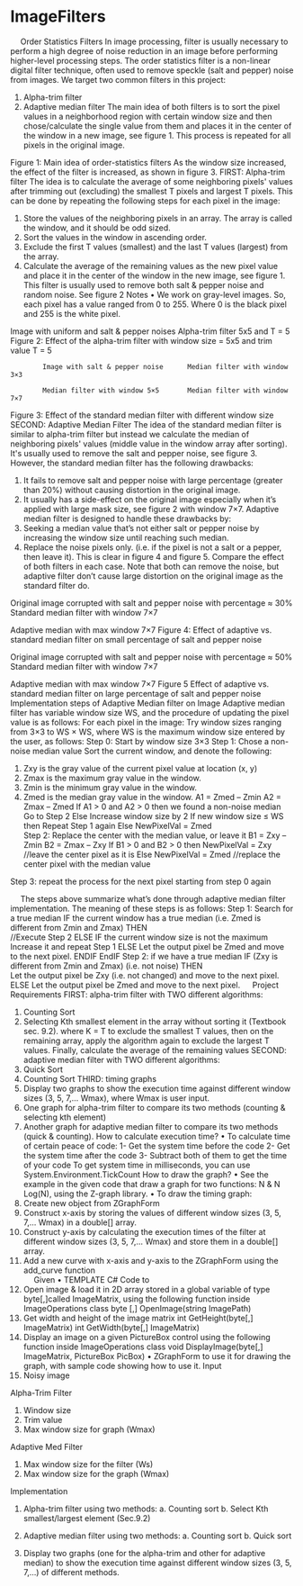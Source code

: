 # ImageFilters
 
Order Statistics Filters
In image processing, filter is usually necessary to perform a high degree of noise reduction in an image before performing higher-level processing steps. The order statistics filter is a non-linear digital filter technique, often used to remove speckle  (salt and pepper) noise from images. We target two common filters in this project:
1.	Alpha-trim filter
2.	Adaptive median filter
The main idea of both filters is to sort the pixel values in a neighborhood region with certain window size and then chose/calculate the single value from them and places it in the center of the window in a new image, see figure 1. This process is repeated for all pixels in the original image.
 
Figure 1: Main idea of order-statistics filters
As the window size increased, the effect of the filter is increased, as shown in figure 3.
FIRST: Alpha-trim filter
The idea is to calculate the average of some neighboring pixels' values after trimming out (excluding) the smallest T pixels and largest T pixels. This can be done by repeating the following steps for each pixel in the image:
1.	Store the values of the neighboring pixels in an array. The array is called the window, and it should be odd sized.
2.	Sort the values in the window in ascending order.
3.	Exclude the first T values (smallest) and the last T values (largest) from the array.
4.	Calculate the average of the remaining values as the new pixel value and place it in the center of the window in the new image, see figure 1.
This filter is usually used to remove both salt & pepper noise and random noise. See figure 2
Notes
•	We work on gray-level images. So, each pixel has a value ranged from 0 to 255. Where 0 is the black pixel and 255 is the white pixel.
 	 
Image with uniform and salt & pepper noises	Alpha-trim filter 5x5 and T = 5
Figure 2: Effect of the alpha-trim filter with window size = 5x5 and trim value T = 5 

  
	        Image with salt & pepper noise		Median filter with window 3×3
  
	        Median filter with window 5×5		Median filter with window 7×7
Figure 3: Effect of the standard median filter with different window size
 
SECOND: Adaptive Median Filter
The idea of the standard median filter is similar to alpha-trim filter but instead we calculate the median of neighboring pixels' values (middle value in the window array after sorting). 
It's usually used to remove the salt and pepper noise, see figure 3.
However, the standard median filter has the following drawbacks:
1.	It fails to remove salt and pepper noise with large percentage (greater than 20%) without causing distortion in the original image.
2.	It usually has a side-effect on the original image especially when it’s applied with large mask size, see figure 2 with window 7×7.
Adaptive median filter is designed to handle these drawbacks by:
1.	Seeking a median value that’s not either salt or pepper noise by increasing the window size until reaching such median.
2.	Replace the noise pixels only. (i.e. if the pixel is not a salt or a pepper, then leave it).
This is clear in figure 4 and figure 5. Compare the effect of both filters in each case. Note that both can remove the noise, but adaptive filter don’t cause large distortion on the original image as the standard filter do.
 
Original image corrupted with salt and pepper noise with percentage ≈ 30%	 
Standard median filter with window 7×7
	 
Adaptive median with max window 7×7
Figure 4: Effect of adaptive vs. standard median filter on small percentage of salt and pepper noise
 
Original image corrupted with salt and pepper noise with percentage ≈ 50%	 
Standard median filter with window 7×7
	 
Adaptive median with max window 7×7
Figure 5 Effect of adaptive vs. standard median filter on large percentage of salt and pepper noise
 
Implementation steps of Adaptive Median filter on Image
Adaptive median filter has variable window size WS, and the procedure of updating the pixel value is as follows:
For each pixel in the image: 
Try window sizes ranging from 3×3 to WS × WS, where WS is the maximum window size entered by the user, as follows: 
Step 0: Start by window size 3×3
Step 1: Chose a non-noise median value 
Sort the current window, and denote the following:
1.	Zxy is the gray value of the current pixel value at location (x, y)
2.	Zmax is the maximum gray value in the window.
3.	Zmin is the minimum gray value in the window.
4.	Zmed is the median gray value in the window. 
A1 = Zmed – Zmin
A2 = Zmax – Zmed 
If A1 > 0 and A2 > 0 then we found a non-noise median
	Go to Step 2
Else
	Increase window size by 2
	If new window size ≤ WS then
		Repeat Step 1 again
	Else
		NewPixelVal = Zmed		
Step 2: Replace the center with the median value, or leave it
B1 = Zxy – Zmin
B2 = Zmax – Zxy 
If B1 > 0 and B2 > 0 then
	NewPixelVal = Zxy		//leave the center pixel as it is
Else
	NewPixelVal = Zmed		//replace the center pixel with the median value

Step 3: repeat the process for the next pixel starting from step 0 again

 
The steps above summarize what’s done through adaptive median filter implementation. The meaning of these steps is as follows:
Step 1: Search for a true median
IF the current window has a true median (i.e. Zmed is different from Zmin and Zmax)  THEN  
	//Execute  Step 2 
ELSE
            	IF the current window size is not the maximum 
               		 Increase it and repeat Step 1
             	ELSE
  		Let the output pixel be Zmed and move to the next pixel.
           	 ENDIF
EndIF
Step 2: if we have a true median
IF (Zxy is different from Zmin and Zmax) (i.e. not noise)
THEN      
	Let the output pixel be Zxy (i.e. not changed) and move to the next pixel.
ELSE
             	Let the output pixel be Zmed and move to the next pixel.
 
Project Requirements
FIRST: alpha-trim filter with TWO different algorithms: 
1.	Counting Sort
2.	Selecting Kth smallest element in the array without sorting it (Textbook sec. 9.2). where K = T to exclude the smallest T values, then on the remaining array, apply the algorithm again to exclude the largest T values. Finally, calculate the average of the remaining values
SECOND: adaptive median filter with TWO different algorithms: 
1.	Quick Sort
2.	Counting Sort
THIRD: timing graphs
1.	Display two graphs to show the execution time against different window sizes (3, 5, 7,… Wmax), where Wmax is user input.
1.	One graph for alpha-trim filter to compare its two methods (counting & selecting kth element)
2.	Another graph for adaptive median filter to compare its two methods (quick & counting).
How to calculate execution time?
•	To calculate time of certain peace of code:
1-	Get the system time before the code
2-	Get the system time after the code
3-	Subtract both of them to get the time of your code
To get system time in milliseconds, you can use System.Environment.TickCount
How to draw the graph?
•	See the example in the given code that draw a graph for two functions: N & N Log(N), using the Z-graph library.
•	To draw the timing graph:
1.	Create new object from ZGraphForm
2.	Construct x-axis by storing the values of different window sizes (3, 5, 7,… Wmax) in a double[] array.
3.	Construct y-axis by calculating the execution times of the filter at different window sizes (3, 5, 7,… Wmax) and store them in a double[] array.
4.	Add a new curve with x-axis and y-axis to the ZGraphForm using the add_curve function  
 
Given
•	TEMPLATE C# Code to 
1.	Open image & load it in 2D array stored in a global variable of type byte[,]called ImageMatrix, using the following function inside ImageOperations class
	byte [,] OpenImage(string ImagePath)
1.	Get width and height of the image matrix
int GetHeight(byte[,] ImageMatrix)
int GetWidth(byte[,] ImageMatrix)
2.	Display an image on a given PictureBox control using the following function inside ImageOperations class
	void DisplayImage(byte[,] ImageMatrix, PictureBox PicBox)
•	ZGraphForm to use it for drawing the graph, with sample code showing how to use it.
Input
1.	Noisy image

Alpha-Trim Filter
1.	Window size 
2.	Trim value
3.	Max window size for graph (Wmax)

Adaptive Med Filter
1.	Max window size for the filter (Ws)
2.	Max window size for the graph (Wmax)

Implementation
1.	Alpha-trim filter using two methods:
a.	Counting sort
b.	Select Kth smallest/largest element (Sec.9.2)
2.	Adaptive median filter using two methods:
a.	Counting sort
b.	Quick sort

3.	Display two graphs (one for the alpha-trim and other for adaptive median) to show the execution time against different window sizes (3, 5, 7,…) of different methods.
